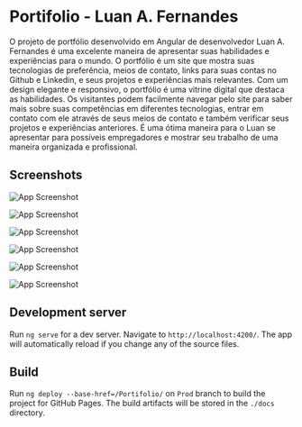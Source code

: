 # Portifolio - Luan A. Fernandes
O projeto de portfólio desenvolvido em Angular de desenvolvedor Luan A. Fernandes é uma excelente maneira de apresentar suas habilidades e experiências para o mundo. O portfólio é um site que mostra suas tecnologias de preferência, meios de contato, links para suas contas no Github e Linkedin, e seus projetos e experiências mais relevantes.
Com um design elegante e responsivo, o portfólio é uma vitrine digital que destaca as habilidades. Os visitantes podem facilmente navegar pelo site para saber mais sobre suas competências em diferentes tecnologias, entrar em contato com ele através de seus meios de contato e também verificar seus projetos e experiências anteriores. É uma ótima maneira para o Luan se apresentar para possíveis empregadores e mostrar seu trabalho de uma maneira organizada e profissional.

## Screenshots

![App Screenshot](https://github.com/Luanfern/Portifolio/blob/master/gitHubImagesRepo/homePhone.png?raw=true)

![App Screenshot](https://github.com/Luanfern/Portifolio/blob/master/gitHubImagesRepo/home.png?raw=true)

![App Screenshot](https://github.com/Luanfern/Portifolio/blob/master/gitHubImagesRepo/expPhone.png?raw=true)

![App Screenshot](https://github.com/Luanfern/Portifolio/blob/master/gitHubImagesRepo/exp.png?raw=true)

![App Screenshot](https://github.com/Luanfern/Portifolio/blob/master/gitHubImagesRepo/projectsPhone.png?raw=true)

![App Screenshot](https://github.com/Luanfern/Portifolio/blob/master/gitHubImagesRepo/projects.png?raw=true)

## Development server
Run `ng serve` for a dev server. Navigate to `http://localhost:4200/`. The app will automatically reload if you change any of the source files.
## Build
Run `ng deploy --base-href=/Portifolio/` on `Prod` branch to build the project for GitHub Pages. The build artifacts will be stored in the `./docs` directory.
